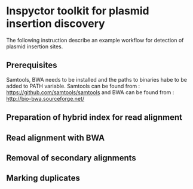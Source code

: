 # Inspyctor toolkit for plasmid insertion discovery
The following instruction describe an example workflow for detection of plasmid insertion sites. 

## Prerequisites
Samtools, BWA needs to be installed and the paths to binaries habe to be added to PATH variable. Samtools can be found from : https://github.com/samtools/samtools and BWA can be found from : http://bio-bwa.sourceforge.net/

## Preparation of hybrid index for read alignment 

## Read alignment with BWA 

## Removal of secondary alignments 

## Marking duplicates 

## 

